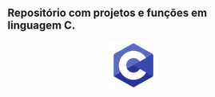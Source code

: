 ## Repositório com projetos e funções em linguagem C.

<center><img src="readme.png" width="100px"></center>